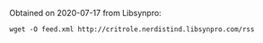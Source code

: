 Obtained on 2020-07-17 from Libsynpro:

    wget -O feed.xml http://critrole.nerdistind.libsynpro.com/rss
